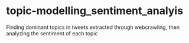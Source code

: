# topic-modelling_sentiment_analyis
Finding dominant topics in tweets extracted through webcrawling, then analyzing the sentiment of each topic
